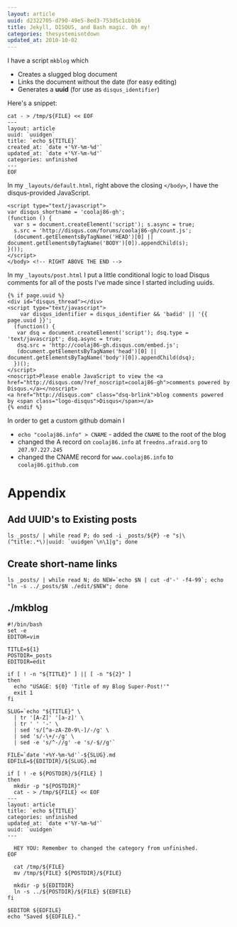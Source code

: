 ```yaml
---
layout: article
uuid: d2322705-d790-49e5-8ed3-753d5c1cbb16
title: Jekyll, DISQUS, and Bash magic. Oh my!
categories: thesystemisntdown
updated_at: 2010-10-02
---
```


I have a script `mkblog` which

  * Creates a slugged blog document
  * Links the document without the date (for easy editing)
  * Generates a **uuid** (for use as `disqus_identifier`)

Here's a snippet:

    cat - > /tmp/${FILE} << EOF
    ---
    layout: article
    uuid: `uuidgen`
    title: `echo ${TITLE}`
    created_at: `date +'%Y-%m-%d'`
    updated_at: `date +'%Y-%m-%d'`
    categories: unfinished
    ---
    EOF

In my `_layouts/default.html`, right above the closing `</body>`,
I have the disqus-provided JavaScript.

    <script type="text/javascript">
    var disqus_shortname = 'coolaj86-gh';
    (function () {
      var s = document.createElement('script'); s.async = true;
      s.src = 'http://disqus.com/forums/coolaj86-gh/count.js';
      (document.getElementsByTagName('HEAD')[0] || document.getElementsByTagName('BODY')[0]).appendChild(s);
    }());
    </script>
    </body> <!-- RIGHT ABOVE THE END -->

In my `_layouts/post.html` I put a little conditional logic to load Disqus comments for all of the posts I've made since I started including uuids.

    {% if page.uuid %}
    <div id="disqus_thread"></div>
    <script type="text/javascript">
        var disqus_identifier = disqus_identifier && 'badid' || '{{ page.uuid }}';
      (function() {
       var dsq = document.createElement('script'); dsq.type = 'text/javascript'; dsq.async = true;
       dsq.src = 'http://coolaj86-gh.disqus.com/embed.js';
       (document.getElementsByTagName('head')[0] || document.getElementsByTagName('body')[0]).appendChild(dsq);
      })();
    </script>
    <noscript>Please enable JavaScript to view the <a href="http://disqus.com/?ref_noscript=coolaj86-gh">comments powered by Disqus.</a></noscript>
    <a href="http://disqus.com" class="dsq-brlink">blog comments powered by <span class="logo-disqus">Disqus</span></a>
    {% endif %}

In order to get a custom github domain I

  * `echo "coolaj86.info" > CNAME` - added the `CNAME` to the root of the blog
  * changed the A record on `coolaj86.info` at `freedns.afraid.org` to `207.97.227.245`
  * changed the CNAME record for `www.coolaj86.info` to `coolaj86.github.com`


Appendix
====

Add UUID's to Existing posts
----

    ls _posts/ | while read P; do sed -i _posts/${P} -e "s|\(^title:.*\)|uuid: `uuidgen`\n\1|g"; done

Create short-name links
----

    ls _posts/ | while read N; do NEW=`echo $N | cut -d'-' -f4-99`; echo "ln -s ../_posts/$N ./edit/$NEW"; done


./mkblog
----

    #!/bin/bash
    set -e
    EDITOR=vim

    TITLE=${1}
    POSTDIR=_posts
    EDITDIR=edit

    if [ ! -n "${TITLE}" ] || [ -n "${2}" ]
    then
      echo "USAGE: ${0} 'Title of my Blog Super-Post!'"
      exit 1
    fi

    SLUG=`echo "${TITLE}" \
      | tr '[A-Z]' '[a-z]' \
      | tr ' ' '-' \
      | sed 's/[^a-zA-Z0-9\-]/-/g' \
      | sed 's/-\+/-/g' \
      | sed -e 's/^-//g' -e 's/-$//g'`

    FILE=`date '+%Y-%m-%d'`-${SLUG}.md
    EDFILE=${EDITDIR}/${SLUG}.md

    if [ ! -e ${POSTDIR}/${FILE} ]
    then
      mkdir -p "${POSTDIR}"
      cat - > /tmp/${FILE} << EOF
    ---
    layout: article
    title: `echo ${TITLE}`
    categories: unfinished
    updated_at: `date +'%Y-%m-%d'`
    uuid: `uuidgen`
    ---

      HEY YOU: Remember to changed the category from unfinished.
    EOF

      cat /tmp/${FILE}
      mv /tmp/${FILE} ${POSTDIR}/${FILE}

      mkdir -p ${EDITDIR}
      ln -s ../${POSTDIR}/${FILE} ${EDFILE}
    fi

    $EDITOR ${EDFILE}
    echo "Saved ${EDFILE}."

